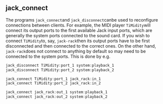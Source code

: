 
## jack_connect


The programs `jack_connect`and `jack_disconnect`canbe used to reconfigure connections between clients. For example,
the MIDI player `TiMidity`will connect its output ports to the first
available Jack input ports, which are generally the system ports connected
to the sound card. If you wish to connect `TiMidity`to, say, `jack-rack`then its output ports have to be first disconnected
and then connected to the correct ones. On the other hand, `jack-rack`does not connect to anything by default
so may need to be connected to the system ports. This is done by e.g.

```cpp
jack_disconnect TiMidity:port_1 system:playback_1
jack_disconnect TiMidity:port_2 system:playback_2

jack_connect TiMidity:port_1 jack_rack:in_1
jack_connect TiMidity:port_2 jack_rack:in_2

jack_connect jack_rack:out_1 system:playback_1
jack_connect jack_rack:out_2 system:playback_2
```
